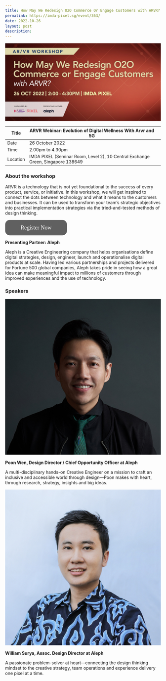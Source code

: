 ```yaml
---
title: How May We Redesign O2O Commerce Or Engage Customers with ARVR?
permalink: https://imda-pixel.sg/event/363/
date: 2022-10-26
layout: post
description:
---
```

![Alt text for image on Isomer site](/images/immersive-experiences/ARVR-26Oct.jpg)

| Title | ARVR Webinar: Evolution of Digital Wellness With Arvr and 5G | |
| -------- | -------- | --------| 
| Date  | 26 October 2022  | 
| Time  | 2.00pm to 4.30pm  |
| Location  | IMDA PIXEL (Seminar Room, Level 2), 10 Central Exchange Green, Singapore 138649 |

### About the workshop

ARVR is a technology that is not yet foundational to the success of every product, service, or initiative. In this workshop, we will get inspired to connect the dots between technology and what it means to the customers and businesses. It can be used to transform your team’s strategic objectives into practical implementation strategies via the tried-and-tested methods of design thinking.

<a style="display: block; height: 50px; width: 200px; background: #606060; color: #ffffff; text-align: center; font-weight: Regular; font-size: 130%; line-height: 50px; font-family: Avenir; border-radius: 15px; text-decoration: none;" href="https://imda-pixel.sg/event/363">Register Now</a>



**Presenting Partner: Aleph**

Aleph is a Creative Engineering company that helps organisations define digital strategies, design, engineer, launch and operationalise digital products at scale. 
Having led various partnerships and projects delivered for Fortune 500 global companies, Aleph takes pride in seeing how a great idea can make meaningful impact to millions of customers through improved experiences and the use of technology.


### Speakers 

![Alt text for image on Isomer site](/images/immersive-experiences/Aleph_Poon.jpg) 

**Poon Wen, Design Director / Chief Opportunity Officer at Aleph**

A multi-disciplinary hands-on Creative Engineer on a mission to craft an inclusive and accessible world through design—Poon makes with heart, through research, strategy, insights and big ideas.

![Alt text for image on Isomer site](/images/immersive-experiences/Aleph_William.jpg) 

**William Surya, Assoc. Design Director at Aleph**

A passionate problem-solver at  heart—connecting the design thinking mindset to the creative strategy, team operations and experience delivery one pixel at a time.
